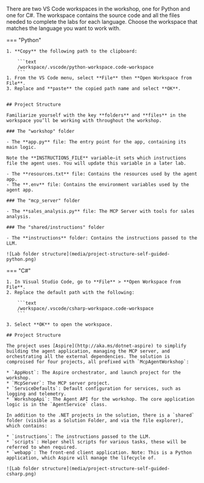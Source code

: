 There are two VS Code workspaces in the workshop, one for Python and one for C#. The workspace contains the source code and all the files needed to complete the labs for each language. Choose the workspace that matches the language you want to work with.

=== "Python"

    1. **Copy** the following path to the clipboard:

        ```text
        /workspace/.vscode/python-workspace.code-workspace
        ```
    1. From the VS Code menu, select **File** then **Open Workspace from File**.
    3. Replace and **paste** the copied path name and select **OK**.


    ## Project Structure

    Familiarize yourself with the key **folders** and **files** in the workspace you’ll be working with throughout the workshop.

    ### The "workshop" folder

    - The **app.py** file: The entry point for the app, containing its main logic.

    Note the **INSTRUCTIONS_FILE** variable—it sets which instructions file the agent uses. You will update this variable in a later lab.

    - The **resources.txt** file: Contains the resources used by the agent app.
    - The **.env** file: Contains the environment variables used by the agent app.

    ### The "mcp_server" folder

    - The **sales_analysis.py** file: The MCP Server with tools for sales analysis.

    ### The "shared/instructions" folder

    - The **instructions** folder: Contains the instructions passed to the LLM.

    ![Lab folder structure](media/project-structure-self-guided-python.png)

=== "C#"

    1. In Visual Studio Code, go to **File** > **Open Workspace from File**.
    2. Replace the default path with the following:

        ```text
        /workspace/.vscode/csharp-workspace.code-workspace
        ```

    3. Select **OK** to open the workspace.

    ## Project Structure

    The project uses [Aspire](http://aka.ms/dotnet-aspire) to simplify building the agent application, managing the MCP server, and orchestrating all the external dependencies. The solution is comproised for four projects, all prefixed with `McpAgentWorkshop`:

    * `AppHost`: The Aspire orchestrator, and launch project for the workshop.
    * `McpServer`: The MCP server project.
    * `ServiceDefaults`: Default configuration for services, such as logging and telemetry.
    * `WorkshopApi`: The Agent API for the workshop. The core application logic is in the `AgentService` class.

    In addition to the .NET projects in the solution, there is a `shared` folder (visible as a Solution Folder, and via the file explorer), which contains:

    * `instructions`: The instructions passed to the LLM.
    * `scripts`: Helper shell scripts for various tasks, these will be referred to when required.
    * `webapp`: The front-end client application. Note: This is a Python application, which Aspire will manage the lifecycle of.

    ![Lab folder structure](media/project-structure-self-guided-csharp.png)
